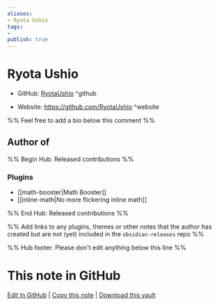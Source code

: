 ```yaml
---
aliases:
- Ryota Ushio
tags:
- 
publish: true
---
```


# Ryota Ushio

- GitHub: [RyotaUshio](https://github.com/RyotaUshio/) ^github
<!-- - Discord: `@` ^discord-->
- Website: <https://github.com/RyotaUshio> ^website
<!-- - [[Publish sites|Publish site]]: <https://> ^publish-->

%% Feel free to add a bio below this comment %%


## Author of

%% Begin Hub: Released contributions %%
### Plugins
- [[math-booster|Math Booster]]
- [[inline-math|No more flickering inline math]]

%% End Hub: Released contributions %%

%% Add links to any plugins, themes or other notes that the author has created but are not (yet) included in the `obsidian-releases` repo %%

<!--
### Unlisted plugins
-->

<!--
### Others
-->

<!--
## Sponsor this author
-->

<!-- - [[GitHub sponsors]]: [Sponsor @RyotaUshio on GitHub Sponsors](https://github.com/sponsors/RyotaUshio) ^github-sponsor-->
<!-- - [[Buy me a coffee]]: <https://> ^buy-me-a-coffee-->
<!-- - [[PayPal]]: <https://> ^paypal-->
<!-- - [[Patreon]]: <https://> ^patreon-->

<!--
## Follow this author
-->

<!-- - [[YouTube Channels|On YouTube]]: <https://> ^youtube-->
<!-- - Twitter: <https://> ^twitter-->
<!-- - ... -->

%% Hub footer: Please don't edit anything below this line %%

# This note in GitHub

<span class="git-footer">[Edit In GitHub](https://github.dev/obsidian-community/obsidian-hub/blob/main/01%20-%20Community/People/RyotaUshio.md "git-hub-edit-note") | [Copy this note](https://raw.githubusercontent.com/obsidian-community/obsidian-hub/main/01%20-%20Community/People/RyotaUshio.md "git-hub-copy-note") | [Download this vault](https://github.com/obsidian-community/obsidian-hub/archive/refs/heads/main.zip "git-hub-download-vault") </span>
